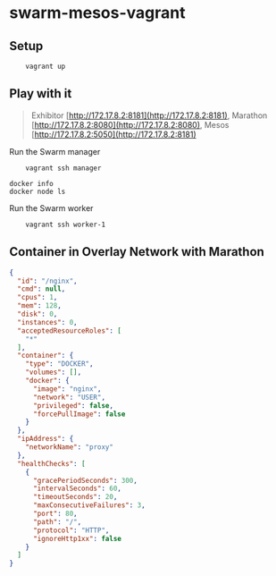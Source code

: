 # swarm-mesos-vagrant

## Setup

``` 
    vagrant up
```


## Play with it

> Exhibitor [http://172.17.8.2:8181](http://172.17.8.2:8181), Marathon [http://172.17.8.2:8080](http://172.17.8.2:8080), Mesos [http://172.17.8.2:5050](http://172.17.8.2:8181)

Run the Swarm manager 

```
	vagrant ssh manager
```

```
docker info
docker node ls
```

Run the Swarm worker

```
    vagrant ssh worker-1
```

## Container in Overlay Network with Marathon

```json
{
  "id": "/nginx",
  "cmd": null,
  "cpus": 1,
  "mem": 128,
  "disk": 0,
  "instances": 0,
  "acceptedResourceRoles": [
    "*"
  ],
  "container": {
    "type": "DOCKER",
    "volumes": [],
    "docker": {
      "image": "nginx",
      "network": "USER",
      "privileged": false,
      "forcePullImage": false
    }
  },
  "ipAddress": {
    "networkName": "proxy"
  },
  "healthChecks": [
    {
      "gracePeriodSeconds": 300,
      "intervalSeconds": 60,
      "timeoutSeconds": 20,
      "maxConsecutiveFailures": 3,
      "port": 80,
      "path": "/",
      "protocol": "HTTP",
      "ignoreHttp1xx": false
    }
  ]
}
```
